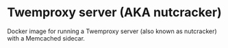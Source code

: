 # Twemproxy server (AKA nutcracker)

Docker image for running a Twemproxy server (also known as nutcracker) with a Memcached sidecar.